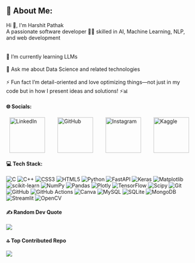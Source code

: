 ## 💫 About Me:
Hi 👋, I'm Harshit Pathak<br>A passionate software developer 👨‍💻 skilled in AI, Machine Learning, NLP, and web development<br><br><br>🌱 I’m currently learning LLMs<br><br>💬 Ask me about Data Science and related technologies<br><br>⚡ Fun fact I’m detail-oriented and love optimizing things—not just in my code but in how I present ideas and solutions! ⚡📊<br>



#### 🌐 Socials:
<div style="display: flex; justify-content: space-around; align-items: center; width: 100%; max-width: 500px; margin: 20px auto; gap: 20px; flex-wrap: wrap;">
  <a href="https://linkedin.com/in/harshitpathak18" target="_blank" style="text-decoration: none;">
      <img src="https://cdn-icons-png.flaticon.com/128/4494/4494497.png" alt="LinkedIn" style="width: 10vw; height: auto; transition: transform 0.4s ease;">
  </a>
  <a href="https://github.com/harshitpathak18" target="_blank" style="text-decoration: none;">
      <img src="https://cdn-icons-png.flaticon.com/128/270/270798.png" alt="GitHub" style="width: 10vw; height: auto; transition: transform 0.4s ease;">
  </a>
  <a href="https://instagram.com/harshitpathak18" target="_blank" style="text-decoration: none;">
      <img src="https://cdn-icons-png.flaticon.com/128/3955/3955024.png" alt="Instagram" style="width: 10vw; height: auto; transition: transform 0.4s ease;">
  </a>
  <a href="https://www.kaggle.com/harshitpathak18" target="_blank" style="text-decoration: none;">
      <img src="https://img.icons8.com/bubbles/512/kaggle.png" alt="Kaggle" style="width: 10vw; height: auto; transition: transform 0.4s ease;">
  </a>
</div>



#### 💻 Tech Stack:
![C](https://img.shields.io/badge/c-%2300599C.svg?style=for-the-badge&logo=c&logoColor=white) ![C++](https://img.shields.io/badge/c++-%2300599C.svg?style=for-the-badge&logo=c%2B%2B&logoColor=white) ![CSS3](https://img.shields.io/badge/css3-%231572B6.svg?style=for-the-badge&logo=css3&logoColor=white) ![HTML5](https://img.shields.io/badge/html5-%23E34F26.svg?style=for-the-badge&logo=html5&logoColor=white) ![Python](https://img.shields.io/badge/python-3670A0?style=for-the-badge&logo=python&logoColor=ffdd54) ![FastAPI](https://img.shields.io/badge/FastAPI-005571?style=for-the-badge&logo=fastapi) ![Keras](https://img.shields.io/badge/Keras-%23D00000.svg?style=for-the-badge&logo=Keras&logoColor=white) ![Matplotlib](https://img.shields.io/badge/Matplotlib-%23ffffff.svg?style=for-the-badge&logo=Matplotlib&logoColor=black) ![scikit-learn](https://img.shields.io/badge/scikit--learn-%23F7931E.svg?style=for-the-badge&logo=scikit-learn&logoColor=white) ![NumPy](https://img.shields.io/badge/numpy-%23013243.svg?style=for-the-badge&logo=numpy&logoColor=white) ![Pandas](https://img.shields.io/badge/pandas-%23150458.svg?style=for-the-badge&logo=pandas&logoColor=white) ![Plotly](https://img.shields.io/badge/Plotly-%233F4F75.svg?style=for-the-badge&logo=plotly&logoColor=white) ![TensorFlow](https://img.shields.io/badge/TensorFlow-%23FF6F00.svg?style=for-the-badge&logo=TensorFlow&logoColor=white) ![Scipy](https://img.shields.io/badge/SciPy-%230C55A5.svg?style=for-the-badge&logo=scipy&logoColor=%white) ![Git](https://img.shields.io/badge/git-%23F05033.svg?style=for-the-badge&logo=git&logoColor=white) ![GitHub](https://img.shields.io/badge/github-%23121011.svg?style=for-the-badge&logo=github&logoColor=white) ![GitHub Actions](https://img.shields.io/badge/github%20actions-%232671E5.svg?style=for-the-badge&logo=githubactions&logoColor=white) ![Canva](https://img.shields.io/badge/Canva-%2300C4CC.svg?style=for-the-badge&logo=Canva&logoColor=white) ![MySQL](https://img.shields.io/badge/mysql-4479A1.svg?style=for-the-badge&logo=mysql&logoColor=white) ![SQLite](https://img.shields.io/badge/sqlite-%2307405e.svg?style=for-the-badge&logo=sqlite&logoColor=white) ![MongoDB](https://img.shields.io/badge/MongoDB-%234ea94b.svg?style=for-the-badge&logo=mongodb&logoColor=white) ![Streamlit](https://img.shields.io/badge/Streamlit-%23FE4B4B.svg?style=for-the-badge&logo=streamlit&logoColor=white) ![OpenCV](https://img.shields.io/badge/opencv-%23white.svg?style=for-the-badge&logo=opencv&logoColor=white)


#### ✍️ Random Dev Quote
![](https://quotes-github-readme.vercel.app/api?type=horizontal&theme=radical)

#### 🔝 Top Contributed Repo
![](https://github-contributor-stats.vercel.app/api?username=harshitpathak18&limit=5&theme=radical&combine_all_yearly_contributions=true)

